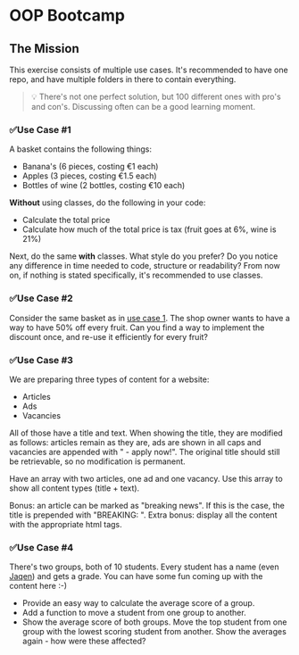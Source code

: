 # OOP Bootcamp

## The Mission

This exercise consists of multiple use cases.
It's recommended to have one repo, and have multiple folders in there to contain everything.

> 💡 There's not one perfect solution, but 100 different ones with pro's and con's. Discussing often can be a good learning moment.

### ✅Use Case #1

A basket contains the following things:
- Banana's (6 pieces, costing €1 each)
- Apples (3 pieces, costing €1.5 each)
- Bottles of wine (2 bottles, costing €10 each)

**Without** using classes, do the following in your code:
- Calculate the total price
- Calculate how much of the total price is tax (fruit goes at 6%, wine is 21%)

Next, do the same **with** classes.
What style do you prefer? Do you notice any difference in time needed to code, structure or readability?
From now on, if nothing is stated specifically, it's recommended to use classes.

### ✅Use Case #2

Consider the same basket as in [use case 1](#use-case-1).
The shop owner wants to have a way to have 50% off every fruit.
Can you find a way to implement the discount once, and re-use it efficiently for every fruit?

### ✅Use Case #3

We are preparing three types of content for a website:
- Articles
- Ads
- Vacancies

All of those have a title and text.
When showing the title, they are modified as follows: articles remain as they are, ads are shown in all caps and vacancies are appended with " - apply now!". The original title should still be retrievable, so no modification is permanent.

Have an array with two articles, one ad and one vacancy.
Use this array to show all content types (title + text).

Bonus: an article can be marked as "breaking news". If this is the case, the title is prepended with "BREAKING: ".
Extra bonus: display all the content with the appropriate html tags.

### ✅Use Case #4

There's two groups, both of 10 students.
Every student has a name (even [Jaqen](https://gameofthrones.fandom.com/wiki/Jaqen_H%27ghar)) and gets a grade.
You can have some fun coming up with the content here :-)

- Provide an easy way to calculate the average score of a group.
- Add a function to move a student from one group to another.
- Show the average score of both groups. Move the top student from one group with the lowest scoring student from another. Show the averages again - how were these affected?

